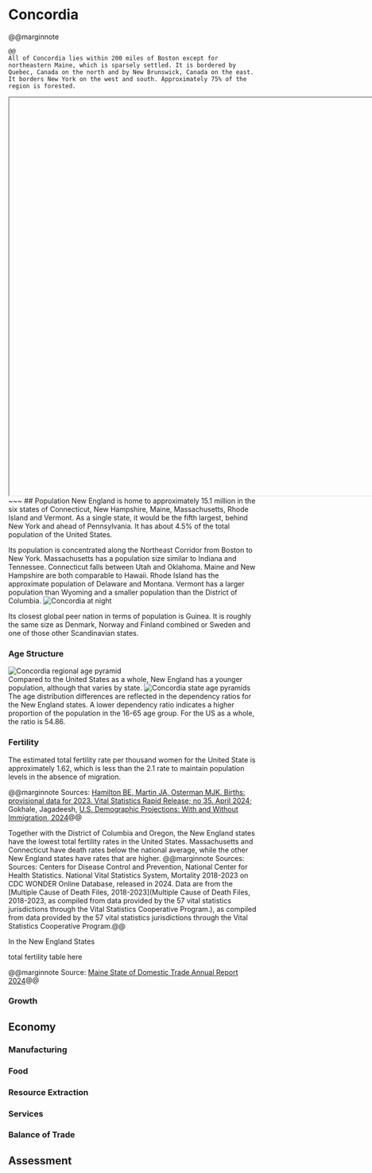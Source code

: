 # Concordia

@@marginnote
~~~<img src="/img/concord.png" style="width: 100%; display: block;">~~~
@@
All of Concordia lies within 200 miles of Boston except for northeastern Maine, which is sparsely settled. It is bordered by Quebec, Canada on the north and by New Brunswick, Canada on the east. It borders New York on the west and south. Approximately 75% of the region is forested.
~~~
<iframe role="img" src="data:text/html,%3C%21DOCTYPE%20html%3E%0A%3Chtml%3E%0A%3Chead%3E%0A%20%20%3Ctitle%3ELeaflet%20Template%3C%2Ftitle%3E%0A%20%20%3Clink%20rel%3D%22stylesheet%22%20href%3D%22https%3A%2F%2Funpkg%2Ecom%2Fleaflet%401%2E9%2E4%2Fdist%2Fleaflet%2Ecss%22%20%2F%3E%0A%20%20%3Cscript%20src%3D%22https%3A%2F%2Funpkg%2Ecom%2Fleaflet%401%2E9%2E4%2Fdist%2Fleaflet%2Ejs%22%3E%3C%2Fscript%3E%0A%20%20%3Cstyle%3E%0A%20%20%20%20body%2C%20html%20%7B%0A%20%20%20%20%20%20%20%20margin%3A%200%3B%0A%20%20%20%20%20%20%20%20padding%3A%200%3B%0A%20%20%20%20%20%20%20%20width%3A%20100%25%3B%0A%20%20%20%20%20%20%20%20height%3A%20100%25%3B%0A%20%20%20%20%7D%0A%20%20%20%20%2Eflex%2Dcontainer%20%7B%0A%20%20%20%20%20%20%20%20display%3A%20flex%3B%0A%20%20%20%20%20%20%20%20align%2Ditems%3A%20flex%2Dstart%3B%0A%20%20%20%20%20%20%20%20width%3A%20100%25%3B%0A%20%20%20%20%20%20%20%20height%3A%20100%25%3B%0A%20%20%20%20%7D%0A%20%20%20%20%23map%20%7B%0A%20%20%20%20%20%20%20%20flex%3A%201%3B%0A%20%20%20%20%20%20%20%20height%3A%20100vh%3B%0A%20%20%20%20%20%20%20%20margin%3A%200%3B%0A%20%20%20%20%7D%0A%20%20%20%20%2Etables%2Dcontainer%20%7B%0A%20%20%20%20%20%20%20%20display%3A%20flex%3B%0A%20%20%20%20%20%20%20%20flex%2Dwrap%3A%20wrap%3B%0A%20%20%20%20%20%20%20%20gap%3A%2010px%3B%0A%20%20%20%20%20%20%20%20padding%3A%2020px%3B%0A%20%20%20%20%7D%0A%20%20%20%20table%20%7B%0A%20%20%20%20%20%20%20%20border%2Dcollapse%3A%20collapse%3B%0A%20%20%20%20%20%20%20%20width%3A%20200px%3B%0A%20%20%20%20%7D%0A%20%20%20%20th%2C%20td%20%7B%0A%20%20%20%20%20%20%20%20border%3A%201px%20solid%20black%3B%0A%20%20%20%20%20%20%20%20padding%3A%208px%3B%0A%20%20%20%20%20%20%20%20text%2Dalign%3A%20right%3B%0A%20%20%20%20%7D%0A%20%20%20%20%2Elegend%20%7B%0A%20%20%20%20%20%20%20%20padding%3A%206px%208px%3B%0A%20%20%20%20%20%20%20%20background%3A%20white%3B%0A%20%20%20%20%20%20%20%20background%3A%20rgba%28255%2C255%2C255%2C0%2E9%29%3B%0A%20%20%20%20%20%20%20%20box%2Dshadow%3A%200%200%2015px%20rgba%280%2C0%2C0%2C0%2E2%29%3B%0A%20%20%20%20%20%20%20%20border%2Dradius%3A%205px%3B%0A%20%20%20%20%20%20%20%20line%2Dheight%3A%2024px%3B%0A%20%20%20%20%7D%0A%3C%2Fstyle%3E%0A%3C%2Fhead%3E%0A%3Cbody%3E%0A%3Cdiv%20class%3D%22flex%2Dcontainer%22%3E%0A%20%20%3Cdiv%20id%3D%22map%22%3E%0A%20%20%3C%2Fdiv%3E%0A%20%20%3Cdiv%20class%3D%22tables%2Dcontainer%22%3E%0A%20%20%3C%2Fdiv%3E%0A%3C%2Fdiv%3E%0A%3Cscript%3E%0Avar%20mapOptions%20%3D%20%7B%0A%20%20%20center%3A%20%5B42%2E36027777777778%2C%20%2D71%2E05777777777777%5D%2C%0A%20%20%20zoom%3A%207%0A%7D%3B%0Avar%20map%20%3D%20new%20L%2Emap%28%27map%27%2C%20mapOptions%29%3B%0A%0AL%2EtileLayer%28%27https%3A%2F%2F%7Bs%7D%2Etile%2Eopenstreetmap%2Eorg%2F%7Bz%7D%2F%7Bx%7D%2F%7By%7D%2Epng%27%2C%20%7B%0A%20%20%20%20attribution%3A%20%27%C2%A9%20OpenStreetMap%20contributors%27%2C%0A%20%20%20%20maxZoom%3A%2019%0A%7D%29%2EaddTo%28map%29%3B%0A%0Avar%20marker%20%3D%20L%2Emarker%28%5B42%2E36027777777778%2C%20%2D71%2E05777777777777%5D%29%3B%0Amarker%2EaddTo%28map%29%3B%0Amarker%2EbindPopup%28%27Boston%27%29%2EopenPopup%28%29%3B%0A%0Afunction%20milesToMeters%28miles%29%20%7B%0A%20%20%20return%20miles%20%2A%201609%2E34%3B%0A%7D%0A%0Avar%20colors%20%3D%20%5B%27%23D32F2F%27%2C%20%27%23388E3C%27%2C%20%27%231976D2%27%2C%20%27%23FBC02D%27%2C%20%27%237B1FA2%27%5D%3B%0Avar%20radii%20%3D%20%5B50%2C%20100%2C%20200%5D%2Emap%28Number%29%3B%0A%0Aradii%2EforEach%28function%28radius%2C%20index%29%20%7B%0A%20%20%20%20var%20circle%20%3D%20L%2Ecircle%28%5B42%2E36027777777778%2C%20%2D71%2E05777777777777%5D%2C%20%7B%0A%20%20%20%20%20%20%20%20radius%3A%20milesToMeters%28radius%29%2C%0A%20%20%20%20%20%20%20%20color%3A%20colors%5Bindex%5D%2C%0A%20%20%20%20%20%20%20%20weight%3A%202%2C%0A%20%20%20%20%20%20%20%20fill%3A%20true%2C%0A%20%20%20%20%20%20%20%20fillColor%3A%20colors%5Bindex%5D%2C%0A%20%20%20%20%20%20%20%20fillOpacity%3A%200%2E05%2C%0A%20%20%20%20%20%20%20%20interactive%3A%20false%0A%20%20%20%20%7D%29%2EaddTo%28map%29%3B%0A%20%20%20%20console%2Elog%28%27Added%20circle%3A%27%2C%20radius%2C%20%27miles%27%29%3B%0A%7D%29%3B%0A%0Avar%20legend%20%3D%20L%2Econtrol%28%7Bposition%3A%20%27bottomleft%27%7D%29%3B%0Alegend%2EonAdd%20%3D%20function%20%28map%29%20%7B%0A%20%20%20%20var%20div%20%3D%20L%2EDomUtil%2Ecreate%28%27div%27%2C%20%27legend%27%29%3B%0A%20%20%20%20div%2EinnerHTML%20%3D%20%27%3Cstrong%3EMiles%20from%20center%3C%2Fstrong%3E%3Cbr%3E%27%3B%0A%20%20%20%20radii%2EforEach%28function%28radius%2C%20i%29%20%7B%0A%20%20%20%20%20%20%20%20div%2EinnerHTML%20%2B%3D%0A%20%20%20%20%20%20%20%20%20%20%20%20%27%3Ci%20style%3D%22background%3A%27%20%2B%20colors%5Bi%5D%20%2B%20%27%3B%20width%3A%2018px%3B%20height%3A%2018px%3B%20float%3A%20left%3B%20margin%2Dright%3A%208px%3B%20opacity%3A%200%2E7%3B%22%3E%3C%2Fi%3E%20%27%20%2B%0A%20%20%20%20%20%20%20%20%20%20%20%20radius%20%2B%20%27%3Cbr%3E%27%3B%0A%20%20%20%20%7D%29%3B%0A%20%20%20%20return%20div%3B%0A%7D%3B%0Alegend%2EaddTo%28map%29%3B%0A%0A%2F%2F%20Add%20resize%20handler%20to%20ensure%20map%20fills%20container%20after%20window%20resize%0Awindow%2EaddEventListener%28%27resize%27%2C%20function%28%29%20%7B%0A%20%20%20%20map%2EinvalidateSize%28%29%3B%0A%7D%29%3B%0A%3C%2Fscript%3E%0A%3C%2Fbody%3E%0A%3C%2Fhtml%3E%0A" width="800" height="800"></iframe>
~~~
## Population
New England is home to approximately 15.1 million in the six states of Connecticut, New Hampshire, Maine, Massachusetts, Rhode Island and Vermont. As a single state, it would be the fifth largest, behind New York and ahead of Pennsylvania. It has about 4.5% of the total population of the United States.

Its population is concentrated along the Northeast Corridor from Boston to New York. Massachusetts has a population size similar to Indiana and Tennessee. Connecticut falls between Utah and Oklahoma. Maine and New Hampshire are both comparable to Hawaii. Rhode Island has the approximate population of Delaware and Montana. Vermont has a larger population than Wyoming and a smaller population than the District of Columbia.
![Concordia at night](/img/concord_night.png)

Its closest global peer nation in terms of population is Guinea. It is roughly the same size as Denmark, Norway and Finland combined or Sweden and one of those other Scandinavian states.

### Age Structure
![Concordia regional age pyramid](/img/concord_region_age.png)	
Compared to the United States as a whole, New England has a younger population, although that varies by state.
![Concordia state age pyramids](/img/concord_state_age/png)
The age distribution differences are reflected in the dependency ratios for the New England states.
<dependency ratio table here>
A lower dependency ratio indicates a higher proportion of the population in the 16-65 age group. For the US as a whole, the ratio is 54.86.

### Fertility
The estimated total fertility rate per thousand women for the United State is approximately 1.62, which is less than the 2.1 rate to maintain population levels in the absence of migration.

@@marginnote Sources: [Hamilton BE, Martin JA, Osterman MJK. Births: provisional data for 2023. Vital Statistics Rapid Release; no 35. April 2024](https://dx.doi.org/10.15620/%20cdc/151797); Gokhale, Jagadeesh, [U.S. Demographic Projections: With and Without Immigration, 2024](https://budgetmodel.wharton.upenn.edu/issues/2024/3/22/us-demographic-projections-with-and-without-immigration)@@

Together with the District of Columbia and Oregon, the New England states have the lowest total fertility rates in the United States. Massachusetts and Connecticut have death rates below the national average, while the other New England states have rates that are higher.
@@marginnote Sources: Sources: Centers for Disease Control and Prevention, National Center for Health Statistics. National Vital Statistics System, Mortality 2018-2023 on CDC WONDER Online Database, released in 2024. Data are from the [Multiple Cause of Death Files, 2018-2023](Multiple Cause of Death Files, 2018-2023, as compiled from data provided by the 57 vital statistics jurisdictions through the Vital Statistics Cooperative Program.), as compiled from data provided by the 57 vital statistics jurisdictions through the Vital Statistics Cooperative Program.@@

In the New England States

total fertility table here

@@marginnote Source: [Maine State of Domestic Trade Annual Report 2024](https://www.maine.gov/decd/sites/maine.gov.decd/files/inline-files/Final%20Report%20-%202024%20Annual%20Macro%20Update%20-%20Maine%20DECD.pdf)@@
### Growth
## Economy
### Manufacturing
### Food
### Resource Extraction
### Services
### Balance of Trade

## Assessment
	